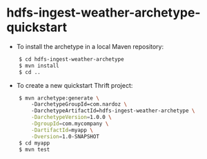 hdfs-ingest-weather-archetype-quickstart
===========================

* To install the archetype in a local Maven repository:

```bash
    $ cd hdfs-ingest-weather-archetype
    $ mvn install
    $ cd ..
```

* To create a new quickstart Thrift project:

```bash
    $ mvn archetype:generate \    
        -DarchetypeGroupId=com.nardoz \        
        -DarchetypeArtifactId=hdfs-ingest-weather-archetype \
        -DarchetypeVersion=1.0.0 \
        -DgroupId=com.mycompany \
        -DartifactId=myapp \
        -Dversion=1.0-SNAPSHOT
    $ cd myapp
    $ mvn test
```